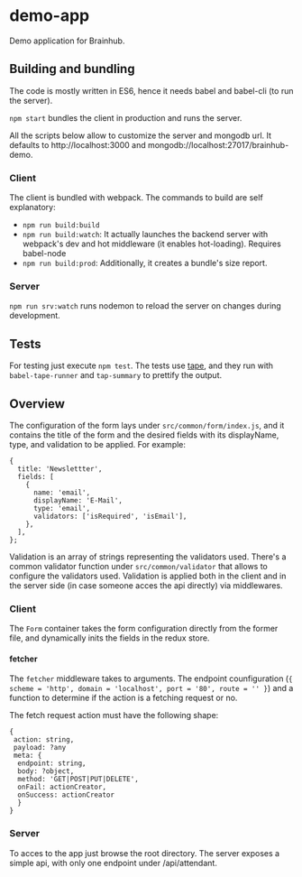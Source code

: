 # demo-app
Demo application for Brainhub.
## Building and bundling
The code is mostly written in ES6, hence it needs babel and babel-cli (to run the server).

`npm start` bundles the client in production and runs the server.

All the scripts below allow to customize the server and mongodb url. It defaults to http://localhost:3000 and mongodb://localhost:27017/brainhub-demo.
### Client
The client is bundled with webpack.
The commands to build are self explanatory:
- `npm run build:build`
- `npm run build:watch`: It actually launches the backend server with webpack's dev and hot middleware (it enables hot-loading). Requires babel-node
- `npm run build:prod`: Additionally, it creates a bundle's size report.
### Server
`npm run srv:watch` runs nodemon to reload the server on changes during development.

## Tests
For testing just execute `npm test`.
The tests use [tape](https://github.com/substack/tape), and they run with `babel-tape-runner` and `tap-summary` to prettify the output.

## Overview


The configuration of the form lays under `src/common/form/index.js`, and it contains the title of the form and the desired fields with its displayName, type, and validation to be applied. For example:
```
{
  title: 'Newslettter',
  fields: [
    {
      name: 'email',
      displayName: 'E-Mail',
      type: 'email',
      validators: ['isRequired', 'isEmail'],
    },
  ],
};
```
Validation is an array of strings representing the validators used. There's a common validator function under `src/common/validator` that allows to configure the validators used. Validation is applied both in the client and in the server side (in case someone acces the api directly) via middlewares.
### Client
The `Form` container takes the form configuration directly from the former file, and dynamically inits the fields in the redux store.
#### fetcher
The `fetcher` middleware takes to arguments. The endpoint counfiguration (`{ scheme = 'http', domain = 'localhost', port = '80', route = '' }`) and a function to determine if the action is a fetching request or no.

The fetch request action must have the following shape:
```
{
 action: string,
 payload: ?any
 meta: {
  endpoint: string,
  body: ?object,
  method: 'GET|POST|PUT|DELETE',
  onFail: actionCreator,
  onSuccess: actionCreator
  }
}
```
### Server
To acces to the app just browse the root directory. The server exposes a simple api, with only one endpoint under /api/attendant.
